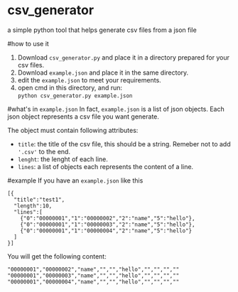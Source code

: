 # csv_generator
a simple python tool that helps generate csv files from a json file

#how to use it
1. Download `csv_generator.py` and place it in a directory prepared for your csv files.
2. Download `example.json` and place it in the same directory.
3. edit the `example.json` to meet your requirements.
4. open cmd in this directory, and run:  
      <code>python csv_generator.py example.json</code>
      

#what's in `example.json`
In fact, `example.json` is a list of json objects. Each json object represents a csv file you want generate.

The object must contain following attributes:
- `title`: the title of the csv file, this should be a string. Remeber not to add `'.csv'` to the end.
- `lenght`: the lenght of each line.
- `lines`: a list of objects each represents the content of a line.

#example
If you have an `example.json` like this

    [{
      "title":"test1",  
      "length":10,  
      "lines":[  
        {"0":"00000001","1":"00000002","2":"name","5":"hello"},  
        {"0":"00000001","1":"00000003","2":"name","5":"hello"},  
        {"0":"00000001","1":"00000004","2":"name","5":"hello"}  
      ]  
    }]
    
You will get the following content:

    "00000001","00000002","name","","","hello","","","",""
    "00000001","00000003","name","","","hello","","","",""
    "00000001","00000004","name","","","hello","","","",""

